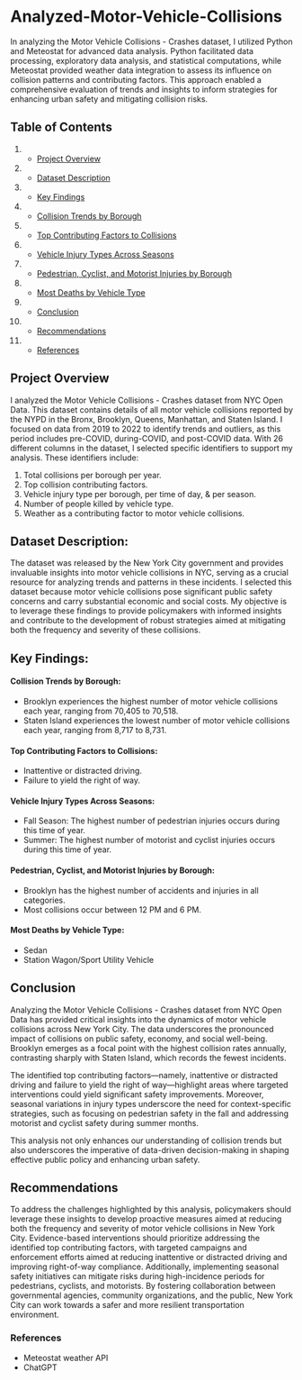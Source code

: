 # Analyzed-Motor-Vehicle-Collisions

In analyzing the Motor Vehicle Collisions - Crashes dataset, I utilized Python and Meteostat for advanced data analysis. Python facilitated data processing, exploratory data analysis, and statistical computations, while Meteostat provided weather data integration to assess its influence on collision patterns and contributing factors. This approach enabled a comprehensive evaluation of trends and insights to inform strategies for enhancing urban safety and mitigating collision risks.

## Table of Contents

1. - [Project Overview](#project-overview)
2. - [Dataset Description](#dataset-description)
3. - [Key Findings](#key-findings)
4. - [Collision Trends by Borough](#collision-trends-by-borough)
5. - [Top Contributing Factors to Collisions](#top-contributing-factors-to-collisions)
6. - [Vehicle Injury Types Across Seasons](#vehicle-injury-types-across-seasons)
7. - [Pedestrian, Cyclist, and Motorist Injuries by Borough](#pedestrian-cyclist-and-motorist-injuries-by-borough)
8. - [Most Deaths by Vehicle Type](#most-deaths-by-vehicle-type)
9. - [Conclusion](#conclusion)
10. - [Recommendations](#recommendations)
11. - [References](#references)


## Project Overview
I analyzed the Motor Vehicle Collisions - Crashes dataset from NYC Open Data. This dataset contains details of all motor vehicle collisions reported by the NYPD in the Bronx, Brooklyn, Queens, Manhattan, and Staten Island. I focused on data from 2019 to 2022 to identify trends and outliers, as this period includes pre-COVID, during-COVID, and post-COVID data. With 26 different columns in the dataset, I selected specific identifiers to support my analysis. These identifiers include:

1. Total collisions per borough per year.
2. Top collision contributing factors.
3. Vehicle injury type per borough, per time of day, & per season.
4. Number of people killed by vehicle type.
5. Weather as a contributing factor to motor vehicle collisions.

## Dataset Description:
The dataset was released by the New York City government and provides invaluable insights into motor vehicle collisions in NYC, serving as a crucial resource for analyzing trends and patterns in these incidents. I selected this dataset because motor vehicle collisions pose significant public safety concerns and carry substantial economic and social costs. 
My objective is to leverage these findings to provide policymakers with informed insights and contribute to the development of robust strategies aimed at mitigating both the 
frequency and severity of these collisions.

## Key Findings:

#### Collision Trends by Borough:
- Brooklyn experiences the highest number of motor vehicle collisions each year, ranging from 70,405 to 70,518.
- Staten Island experiences the lowest number of motor vehicle collisions each year, ranging from 8,717 to 8,731.

#### Top Contributing Factors to Collisions:
- Inattentive or distracted driving.
- Failure to yield the right of way.

#### Vehicle Injury Types Across Seasons:
- Fall Season: The highest number of pedestrian injuries occurs during this time of year.
- Summer: The highest number of motorist and cyclist injuries occurs during this time of year.

#### Pedestrian, Cyclist, and Motorist Injuries by Borough:
- Brooklyn has the highest number of accidents and injuries in all categories.
- Most collisions occur between 12 PM and 6 PM.

#### Most Deaths by Vehicle Type:
- Sedan
- Station Wagon/Sport Utility Vehicle

## Conclusion

Analyzing the Motor Vehicle Collisions - Crashes dataset from NYC Open Data has provided critical insights into the dynamics of motor vehicle collisions across New York City. The data underscores the pronounced impact of collisions on public safety, economy, and social well-being. Brooklyn emerges as a focal point with the highest collision rates annually, contrasting sharply with Staten Island, which records the fewest incidents.

The identified top contributing factors—namely, inattentive or distracted driving and failure to yield the right of way—highlight areas where targeted interventions could yield significant safety improvements. Moreover, seasonal variations in injury types underscore the need for context-specific strategies, such as focusing on pedestrian safety in the fall and addressing motorist and cyclist safety during summer months.

This analysis not only enhances our understanding of collision trends but also underscores the imperative of data-driven decision-making in shaping effective public policy and enhancing urban safety.

## Recommendations

To address the challenges highlighted by this analysis, policymakers should leverage these insights to develop proactive measures aimed at reducing both the frequency and severity of motor vehicle collisions in New York City. Evidence-based interventions should prioritize addressing the identified top contributing factors, with targeted campaigns and enforcement efforts aimed at reducing inattentive or distracted driving and improving right-of-way compliance. Additionally, implementing seasonal safety initiatives can mitigate risks during high-incidence periods for pedestrians, cyclists, and motorists. By fostering collaboration between governmental agencies, community organizations, and the public, New York City can work towards a safer and more resilient transportation environment.

### References 
- Meteostat weather API
- ChatGPT





